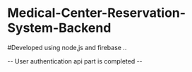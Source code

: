 # Medical-Center-Reservation-System-Backend


#Developed using node,js and firebase ..

-- User authentication api part is completed --
